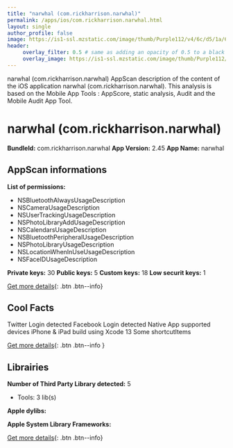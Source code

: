 ```yaml
---
title: "narwhal (com.rickharrison.narwhal)"
permalink: /apps/ios/com.rickharrison.narwhal.html
layout: single
author_profile: false
image: https://is1-ssl.mzstatic.com/image/thumb/Purple112/v4/6c/d5/1a/6cd51a06-8cca-e81e-4a23-3832a8e50b58/AppIcon-0-0-1x_U007emarketing-0-0-0-8-0-0-sRGB-0-0-0-GLES2_U002c0-512MB-85-220-0-0.png/512x512bb.jpg
header: 
     overlay_filter: 0.5 # same as adding an opacity of 0.5 to a black background
     overlay_image: https://is1-ssl.mzstatic.com/image/thumb/Purple112/v4/6c/d5/1a/6cd51a06-8cca-e81e-4a23-3832a8e50b58/AppIcon-0-0-1x_U007emarketing-0-0-0-8-0-0-sRGB-0-0-0-GLES2_U002c0-512MB-85-220-0-0.png/512x512bb.jpg
---
```

narwhal (com.rickharrison.narwhal) AppScan description of the content of the iOS application narwhal (com.rickharrison.narwhal). This analysis is based on the Mobile App Tools : AppScore, static analysis, Audit and the Mobile Audit App Tool.

# narwhal (com.rickharrison.narwhal)

**BundleId:** com.rickharrison.narwhal
**App Version:** 2.45
**App Name:** narwhal


## AppScan informations 

**List of permissions:** 
- NSBluetoothAlwaysUsageDescription
- NSCameraUsageDescription
- NSUserTrackingUsageDescription
- NSPhotoLibraryAddUsageDescription
- NSCalendarsUsageDescription
- NSBluetoothPeripheralUsageDescription
- NSPhotoLibraryUsageDescription
- NSLocationWhenInUseUsageDescription
- NSFaceIDUsageDescription
  
  
**Private keys:** 30
**Public keys:** 5
**Custom keys:** 18
**Low securit keys:** 1
  
[Get more details](/pricing.html){: .btn .btn--info}

## Cool Facts

Twitter Login detected
Facebook Login detected
Native App
supported devices iPhone & iPad
build using Xcode 13
Some shortcutItems 
  
[Get more details](/pricing.html){: .btn .btn--info }

## Librairies 
**Number of Third Party Library detected:** 5
- Tools: 3 lib(s)


**Apple dylibs:**


**Apple System Library Frameworks:**


  
[Get more details](/pricing.html){: .btn .btn--info}

